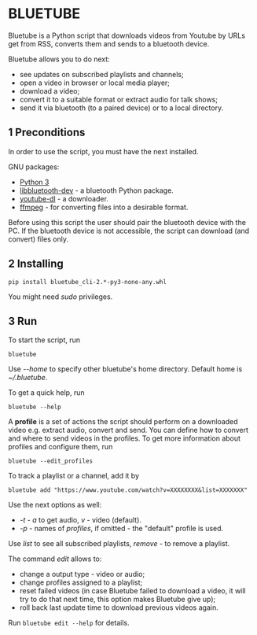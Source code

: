 # BLUETUBE


Bluetube is a Python script that downloads videos from Youtube by URLs get from RSS, converts them and sends to a bluetooth device.

Bluetube allows you to do next:
* see updates on subscribed playlists and channels;
* open a video in browser or local media player;
* download a video;
* convert it to a suitable format or extract audio for talk shows;
* send it via bluetooth (to a paired device) or to a local directory.


## 1 Preconditions
In order to use the script, you must have the next installed.

GNU packages:
+   [Python 3](https://www.python.org)
+   [libbluetooth-dev](https://packages.debian.org/sid/libbluetooth-dev) - a bluetooth Python package.
+   [youtube-dl](https://rg3.github.io/youtube-dl/) - a downloader.
+   [ffmpeg](https://ffmpeg.org/) - for converting files into a desirable format.

Before using this script the user should pair the bluetooth device with the PC.
If the bluetooth device is not accessible, the script can download (and convert) files only.


## 2 Installing

    pip install bluetube_cli-2.*-py3-none-any.whl

You might need *sudo* privileges.


## 3 Run

To start the script, run

    bluetube

Use *--home* to specify other bluetube's home directory. Default home is *~/.bluetube*.

To get a quick help, run

    bluetube --help

A **profile** is a set of actions the script should perform on a downloaded video e.g. extract audio, convert and send. You can define how to convert and where to send videos in the profiles. To get more information about profiles and configure them, run 

    bluetube --edit_profiles

To track a playlist or a channel, add it by

    bluetube add "https://www.youtube.com/watch?v=XXXXXXXX&list=XXXXXXX"

Use the next options as well:

* *-t* - *a* to get audio, *v* - video (default).
* *-p* - names of *profiles*, if omitted - the "default" profile is used.

Use *list* to see all subscribed playlists, *remove* - to remove a playlist.

The command *edit* allows to:
* change a output type - video or audio;
* change profiles assigned to a playlist;
* reset failed videos (in case Bluetube failed to download a video, it will try to do that next time, this option makes Bluetube give up);
* roll back last update time to download previous videos again.

Run `bluetube edit --help` for details.
